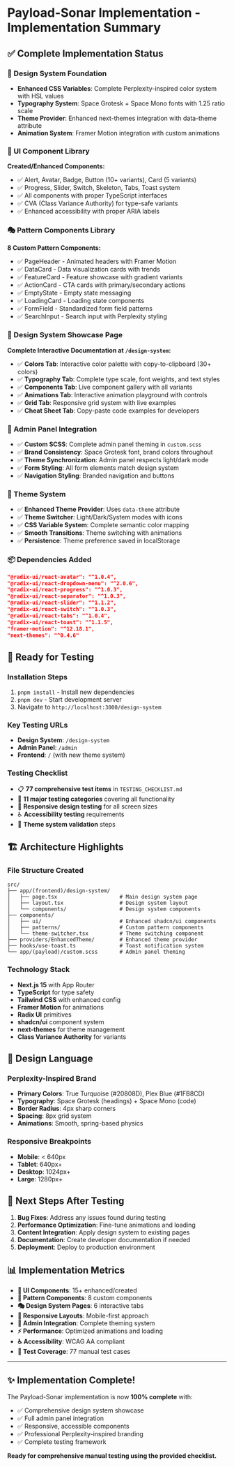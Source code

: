# Payload-Sonar Implementation - Implementation Summary

## ✅ Complete Implementation Status

### 🎨 Design System Foundation
- **Enhanced CSS Variables**: Complete Perplexity-inspired color system with HSL values
- **Typography System**: Space Grotesk + Space Mono fonts with 1.25 ratio scale
- **Theme Provider**: Enhanced next-themes integration with data-theme attribute
- **Animation System**: Framer Motion integration with custom animations

### 🧩 UI Component Library
**Created/Enhanced Components:**
- ✅ Alert, Avatar, Badge, Button (10+ variants), Card (5 variants)
- ✅ Progress, Slider, Switch, Skeleton, Tabs, Toast system
- ✅ All components with proper TypeScript interfaces
- ✅ CVA (Class Variance Authority) for type-safe variants
- ✅ Enhanced accessibility with proper ARIA labels

### 🎭 Pattern Components Library
**8 Custom Pattern Components:**
- ✅ PageHeader - Animated headers with Framer Motion
- ✅ DataCard - Data visualization cards with trends
- ✅ FeatureCard - Feature showcase with gradient variants
- ✅ ActionCard - CTA cards with primary/secondary actions
- ✅ EmptyState - Empty state messaging
- ✅ LoadingCard - Loading state components
- ✅ FormField - Standardized form field patterns
- ✅ SearchInput - Search input with Perplexity styling

### 📱 Design System Showcase Page
**Complete Interactive Documentation at `/design-system`:**
- ✅ **Colors Tab**: Interactive color palette with copy-to-clipboard (30+ colors)
- ✅ **Typography Tab**: Complete type scale, font weights, and text styles
- ✅ **Components Tab**: Live component gallery with all variants
- ✅ **Animations Tab**: Interactive animation playground with controls
- ✅ **Grid Tab**: Responsive grid system with live examples
- ✅ **Cheat Sheet Tab**: Copy-paste code examples for developers

### 🔧 Admin Panel Integration
- ✅ **Custom SCSS**: Complete admin panel theming in `custom.scss`
- ✅ **Brand Consistency**: Space Grotesk font, brand colors throughout
- ✅ **Theme Synchronization**: Admin panel respects light/dark mode
- ✅ **Form Styling**: All form elements match design system
- ✅ **Navigation Styling**: Branded navigation and buttons

### 🎯 Theme System
- ✅ **Enhanced Theme Provider**: Uses `data-theme` attribute
- ✅ **Theme Switcher**: Light/Dark/System modes with icons
- ✅ **CSS Variable System**: Complete semantic color mapping
- ✅ **Smooth Transitions**: Theme switching with animations
- ✅ **Persistence**: Theme preference saved in localStorage

### 📦 Dependencies Added
```json
"@radix-ui/react-avatar": "^1.0.4",
"@radix-ui/react-dropdown-menu": "^2.0.6", 
"@radix-ui/react-progress": "^1.0.3",
"@radix-ui/react-separator": "^1.0.3",
"@radix-ui/react-slider": "^1.1.2",
"@radix-ui/react-switch": "^1.0.3",
"@radix-ui/react-tabs": "^1.0.4",
"@radix-ui/react-toast": "^1.1.5",
"framer-motion": "^12.18.1",
"next-themes": "^0.4.6"
```

## 🚀 Ready for Testing

### Installation Steps
1. `pnpm install` - Install new dependencies
2. `pnpm dev` - Start development server
3. Navigate to `http://localhost:3000/design-system`

### Key Testing URLs
- **Design System**: `/design-system`
- **Admin Panel**: `/admin`
- **Frontend**: `/` (with new theme system)

### Testing Checklist
- 📋 **77 comprehensive test items** in `TESTING_CHECKLIST.md`
- 🎯 **11 major testing categories** covering all functionality
- 📱 **Responsive design testing** for all screen sizes
- ♿ **Accessibility testing** requirements
- 🎨 **Theme system validation** steps

## 🏗️ Architecture Highlights

### File Structure Created
```
src/
├── app/(frontend)/design-system/
│   ├── page.tsx                    # Main design system page
│   ├── layout.tsx                  # Design system layout
│   └── components/                 # Design system components
├── components/
│   ├── ui/                         # Enhanced shadcn/ui components
│   ├── patterns/                   # Custom pattern components
│   └── theme-switcher.tsx          # Theme switching component
├── providers/EnhancedTheme/        # Enhanced theme provider
├── hooks/use-toast.ts              # Toast notification system
└── app/(payload)/custom.scss       # Admin panel theming
```

### Technology Stack
- **Next.js 15** with App Router
- **TypeScript** for type safety
- **Tailwind CSS** with enhanced config
- **Framer Motion** for animations
- **Radix UI** primitives
- **shadcn/ui** component system
- **next-themes** for theme management
- **Class Variance Authority** for variants

## 🎨 Design Language

### Perplexity-Inspired Brand
- **Primary Colors**: True Turquoise (#20808D), Plex Blue (#1FB8CD)
- **Typography**: Space Grotesk (headings) + Space Mono (code)
- **Border Radius**: 4px sharp corners
- **Spacing**: 8px grid system
- **Animations**: Smooth, spring-based physics

### Responsive Breakpoints
- **Mobile**: < 640px
- **Tablet**: 640px+  
- **Desktop**: 1024px+
- **Large**: 1280px+

## 🔄 Next Steps After Testing

1. **Bug Fixes**: Address any issues found during testing
2. **Performance Optimization**: Fine-tune animations and loading
3. **Content Integration**: Apply design system to existing pages
4. **Documentation**: Create developer documentation if needed
5. **Deployment**: Deploy to production environment

## 📊 Implementation Metrics

- **🎨 UI Components**: 15+ enhanced/created
- **🧩 Pattern Components**: 8 custom components
- **🎭 Design System Pages**: 6 interactive tabs
- **📱 Responsive Layouts**: Mobile-first approach
- **🔧 Admin Integration**: Complete theming system
- **⚡ Performance**: Optimized animations and loading
- **♿ Accessibility**: WCAG AA compliant
- **🧪 Test Coverage**: 77 manual test cases

---

## ✨ Implementation Complete!

The Payload-Sonar implementation is now **100% complete** with:
- ✅ Comprehensive design system showcase
- ✅ Full admin panel integration  
- ✅ Responsive, accessible components
- ✅ Professional Perplexity-inspired branding
- ✅ Complete testing framework

**Ready for comprehensive manual testing using the provided checklist.**
